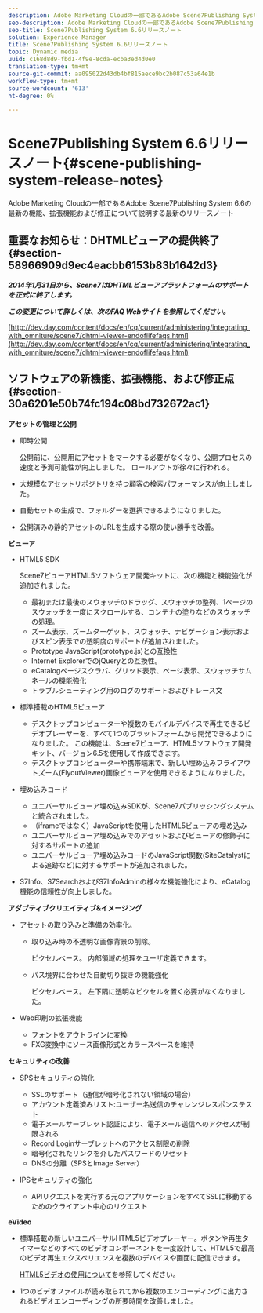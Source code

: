 ```yaml
---
description: Adobe Marketing Cloudの一部であるAdobe Scene7Publishing System 6.6の最新の機能、拡張機能および修正について説明する最新のリリースノート
seo-description: Adobe Marketing Cloudの一部であるAdobe Scene7Publishing System 6.6の最新の機能、拡張機能および修正について説明する最新のリリースノート
seo-title: Scene7Publishing System 6.6リリースノート
solution: Experience Manager
title: Scene7Publishing System 6.6リリースノート
topic: Dynamic media
uuid: c168d8d9-fbd1-4f9e-8cda-ecba3ed4d0e0
translation-type: tm+mt
source-git-commit: aa095022d43db4bf815aece9bc2b087c53a64e1b
workflow-type: tm+mt
source-wordcount: '613'
ht-degree: 0%

---
```



# Scene7Publishing System 6.6リリースノート{#scene-publishing-system-release-notes}

Adobe Marketing Cloudの一部であるAdobe Scene7Publishing System 6.6の最新の機能、拡張機能および修正について説明する最新のリリースノート

## 重要なお知らせ：DHTMLビューアの提供終了{#section-58966909d9ec4eacbb6153b83b1642d3}

***2014年1月31日から、Scene7はDHTMLビューアプラットフォームのサポートを正式に終了します。***

***この変更について詳しくは、次のFAQ Webサイトを参照してください。***

[http://dev.day.com/content/docs/en/cq/current/administering/integrating_with_omniture/scene7/dhtml-viewer-endoflifefaqs.html](http://dev.day.com/content/docs/en/cq/current/administering/integrating_with_omniture/scene7/dhtml-viewer-endoflifefaqs.html)

## ソフトウェアの新機能、拡張機能、および修正点{#section-30a6201e50b74fc194c08bd732672ac1}

**アセットの管理と公開**

* 即時公開

   公開前に、公開用にアセットをマークする必要がなくなり、公開プロセスの速度と予測可能性が向上しました。 ロールアウトが徐々に行われる。

* 大規模なアセットリポジトリを持つ顧客の検索パフォーマンスが向上しました。
* 自動セットの生成で、フォルダーを選択できるようになりました。
* 公開済みの静的アセットのURLを生成する際の使い勝手を改善。

**ビューア**

* HTML5 SDK

   Scene7ビューアHTML5ソフトウェア開発キットに、次の機能と機能強化が追加されました。

   * 最初または最後のスウォッチのドラッグ、スウォッチの整列、1ページのスウォッチを一度にスクロールする、コンテナの塗りなどのスウォッチの処理。
   * ズーム表示、ズームターゲット、スウォッチ、ナビゲーション表示およびスピン表示での透明度のサポートが追加されました。
   * Prototype JavaScript(prototype.js)との互換性
   * Internet ExplorerでのjQueryとの互換性。
   * eCatalogページスクラバ、グリッド表示、ページ表示、スウォッチサムネールの機能強化
   * トラブルシューティング用のログのサポートおよびトレース文

* 標準搭載のHTML5ビューア

   * デスクトップコンピューターや複数のモバイルデバイスで再生できるビデオプレーヤーを、すべて1つのプラットフォームから開発できるようになりました。 この機能は、Scene7ビューア、HTML5ソフトウェア開発キット、バージョン6.5を使用して作成できます。
   * デスクトップコンピューターや携帯端末で、新しい埋め込みフライアウトズーム(FlyoutViewer)画像ビューアを使用できるようになりました。

* 埋め込みコード

   * ユニバーサルビューア埋め込みSDKが、Scene7パブリッシングシステムと統合されました。
   * （iframeではなく）JavaScriptを使用したHTML5ビューアの埋め込み
   * ユニバーサルビューア埋め込みでのアセットおよびビューアの修飾子に対するサポートの追加
   * ユニバーサルビューア埋め込みコードのJavaScript関数(SiteCatalystによる追跡など)に対するサポートが追加されました。

* S7Info、S7SearchおよびS7InfoAdminの様々な機能強化により、eCatalog機能の信頼性が向上しました。

**アダプティブクリエイティブ&amp;イメージング**

* アセットの取り込みと準備の効率化。

   * 取り込み時の不透明な画像背景の削除。

      ピクセルベース。 内部領域の処理をユーザ定義できます。
   * パス境界に合わせた自動切り抜きの機能強化

      ピクセルベース。 左下隅に透明なピクセルを置く必要がなくなりました。

* Web印刷の拡張機能

   * フォントをアウトラインに変換
   * FXG変換中にソース画像形式とカラースペースを維持

**セキュリティの改善**

* SPSセキュリティの強化

   * SSLのサポート（通信が暗号化されない領域の場合）
   * アカウント定義済みリスト:ユーザー名送信のチャレンジレスポンステスト
   * 電子メールサーブレット認証により、電子メール送信へのアクセスが制限される
   * Record Loginサーブレットへのアクセス制限の削除
   * 暗号化されたリンクを介したパスワードのリセット
   * DNSの分離（SPSとImage Server）

* IPSセキュリティの強化

   * APIリクエストを実行する元のアプリケーションをすべてSSLに移動するためのクライアント中心のリクエスト

**eVideo**

* 標準搭載の新しいユニバーサルHTML5ビデオプレーヤー。ボタンや再生タイマーなどのすべてのビデオコンポーネントを一度設計して、HTML5で最高のビデオ再生エクスペリエンスを複数のデバイスや画面に配信できます。

   [HTML5ビデオの使用について](http://help.adobe.com/en_US/scene7/using/WS98ca2e6790647c064dcc4e2c1399dadca0f-8000.html)を参照してください。

* 1つのビデオファイルが読み取られてから複数のエンコーディングに出力されるビデオエンコーディングの所要時間を改善しました。


